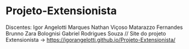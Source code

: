 # Projeto-Extensionista
Discentes: 
Igor Angelotti Marques
Nathan Viçoso Matarazzo Fernandes
Brunno Zara Bolognisi
Gabriel Rodrigues Souza
//
Site do projeto Extensionista -> https://igorangelotti.github.io/Projeto-Extensionista/

